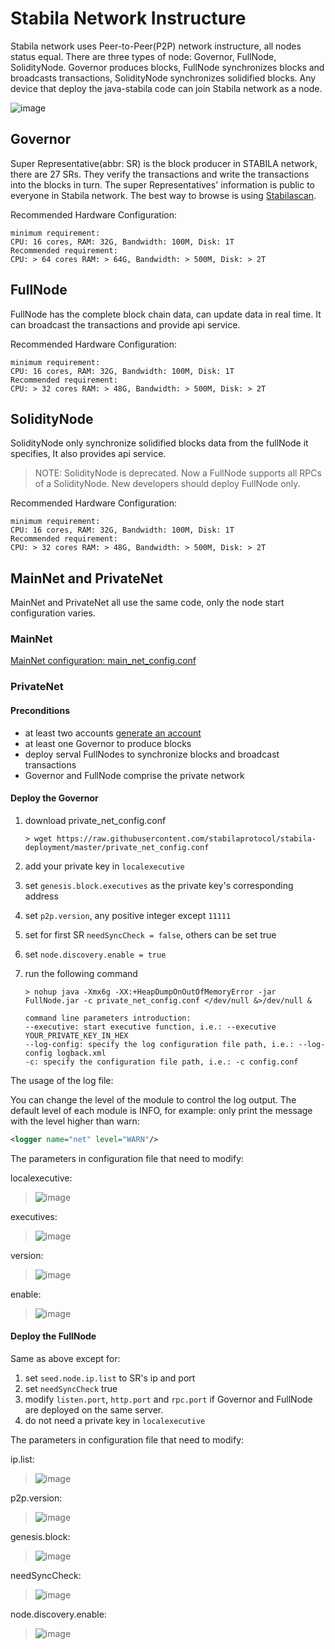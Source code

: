 # Stabila Network Instructure

Stabila network uses Peer-to-Peer(P2P) network instructure, all nodes status equal. There are three types of node: Governor, FullNode, SolidityNode. Governor produces blocks, FullNode synchronizes blocks and broadcasts transactions, SolidityNode synchronizes solidified blocks. Any device that deploy the java-stabila code can join Stabila network as a node.

![image](https://raw.githubusercontent.com/stabilaprotocol/documentation-en/master/images/network.png)

## Governor

Super Representative(abbr: SR) is the block producer in STABILA network, there are 27 SRs. They verify the transactions and write the transactions into the blocks in turn. The super Representatives' information is public to everyone in Stabila network. The best way to browse is using [Stabilascan](https://stabilascan.org/representatives).

Recommended Hardware Configuration:

```text
minimum requirement:
CPU: 16 cores, RAM: 32G, Bandwidth: 100M, Disk: 1T
Recommended requirement:
CPU: > 64 cores RAM: > 64G, Bandwidth: > 500M, Disk: > 2T
```

## FullNode

FullNode has the complete block chain data, can update data in real time. It can broadcast the transactions and provide api service.

Recommended Hardware Configuration:

```text
minimum requirement:
CPU: 16 cores, RAM: 32G, Bandwidth: 100M, Disk: 1T
Recommended requirement:
CPU: > 32 cores RAM: > 48G, Bandwidth: > 500M, Disk: > 2T
```

## SolidityNode

SolidityNode only synchronize solidified blocks data from the fullNode it specifies, It also provides api service.

> NOTE: SolidityNode is deprecated. Now a FullNode supports all RPCs of a SolidityNode.
> New developers should deploy FullNode only.

Recommended Hardware Configuration:

```text
minimum requirement:
CPU: 16 cores, RAM: 32G, Bandwidth: 100M, Disk: 1T
Recommended requirement:
CPU: > 32 cores RAM: > 48G, Bandwidth: > 500M, Disk: > 2T
```

## MainNet and PrivateNet

MainNet and PrivateNet all use the same code, only the node start configuration varies.

### MainNet

[MainNet configuration: main_net_config.conf](https://github.com/stabilaprotocol/stabila-deployment/blob/master/main_net_config.conf)

### PrivateNet

#### Preconditions

- at least two accounts [generate an account](https://stabilascan.org/signup)
- at least one Governor to produce blocks
- deploy serval FullNodes to synchronize blocks and broadcast transactions
- Governor and FullNode comprise the private network

#### Deploy the Governor

1. download private_net_config.conf

    ```console
    > wget https://raw.githubusercontent.com/stabilaprotocol/stabila-deployment/master/private_net_config.conf
    ```

2. add your private key in `localexecutive`
3. set `genesis.block.executives` as the private key's corresponding address
4. set `p2p.version`, any positive integer except `11111`
5. set for first SR `needSyncCheck = false`, others can be set true
6. set `node.discovery.enable = true`
7. run the following command

    ```text
    > nohup java -Xmx6g -XX:+HeapDumpOnOutOfMemoryError -jar FullNode.jar -c private_net_config.conf </dev/null &>/dev/null &

    command line parameters introduction:
    --executive: start executive function, i.e.: --executive YOUR_PRIVATE_KEY_IN_HEX
    --log-config: specify the log configuration file path, i.e.: --log-config logback.xml
    -c: specify the configuration file path, i.e.: -c config.conf
    ```

The usage of the log file:

You can change the level of the module to control the log output. The default level of each module is INFO, for example: only print the message with the level higher than warn:

```xml
<logger name="net" level="WARN"/>
```

The parameters in configuration file that need to modify:

localexecutive:
> ![image](https://raw.githubusercontent.com/stabilaprotocol/documentation-en/master/images/localexecutive.jpg)

executives:
> ![image](https://raw.githubusercontent.com/stabilaprotocol/documentation-en/master/images/executive.png)

version:
> ![image](https://raw.githubusercontent.com/stabilaprotocol/documentation-en/master/images/p2p_version.png)

enable:
> ![image](https://raw.githubusercontent.com/stabilaprotocol/documentation-en/master/images/discovery_enable.png)

#### Deploy the FullNode

Same as above except for:

1. set `seed.node.ip.list` to SR's ip and port
2. set `needSyncCheck` true
3. modify `listen.port`, `http.port` and `rpc.port` if Governor and FullNode are deployed on the same server.
4. do not need a private key in `localexecutive`

The parameters in configuration file that need to modify:

ip.list:
> ![image](https://raw.githubusercontent.com/stabilaprotocol/documentation-en/master/images/ip_list.png)

p2p.version:
> ![image](https://raw.githubusercontent.com/stabilaprotocol/documentation-en/master/images/p2p_version.png)

genesis.block:
> ![image](https://raw.githubusercontent.com/stabilaprotocol/documentation-en/master/images/genesis_block.png)

needSyncCheck:
> ![image](https://raw.githubusercontent.com/stabilaprotocol/documentation-en/master/images/need_sync_check.png)

node.discovery.enable:
> ![image](https://raw.githubusercontent.com/stabilaprotocol/documentation-en/master/images/discovery_enable.png)

